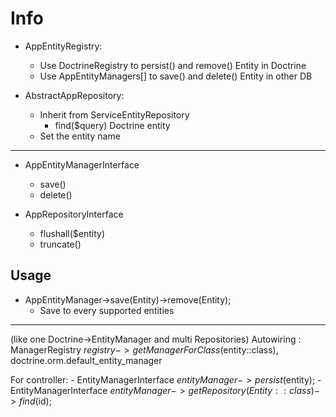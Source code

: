 # Info

- AppEntityRegistry:
    * Use DoctrineRegistry to persist() and remove() Entity in Doctrine
    * Use AppEntityManagers[] to save() and delete() Entity in other DB

- AbstractAppRepository:
    * Inherit from ServiceEntityRepository
        - find($query) Doctrine entity
    * Set the entity name

---
* AppEntityManagerInterface
    - save()
    - delete()

* AppRepositoryInterface
    - flushall($entity)
    - truncate()

## Usage

* AppEntityManager->save(Entity)->remove(Entity);
    - Save to every supported entities

---
(like one Doctrine->EntityManager and multi Repositories)
Autowiring : ManagerRegistry $registry->getManagerForClass($entity::class), doctrine.orm.default_entity_manager

For controller:
    - EntityManagerInterface $entityManager->persist($entity);
    - EntityManagerInterface $entityManager->getRepository(Entity::class)->find($id);